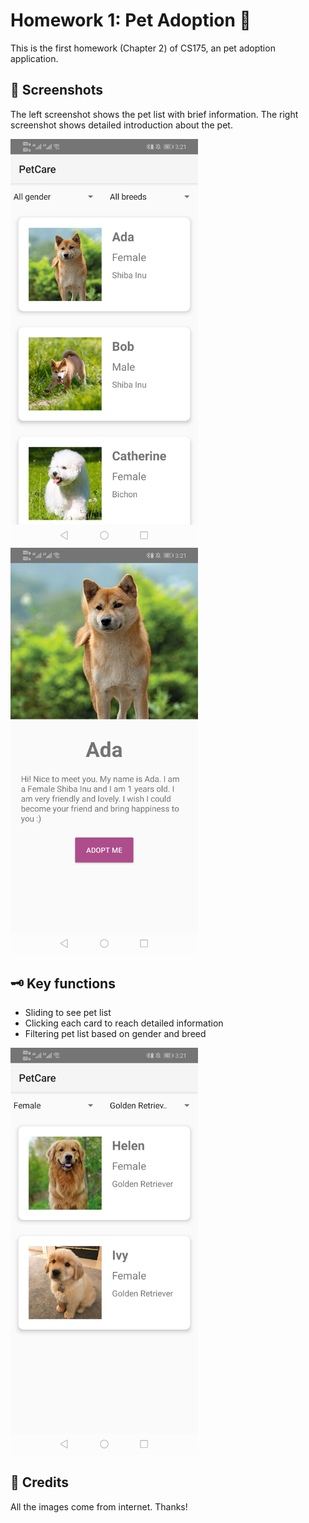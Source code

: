 # Homework 1: Pet Adoption 🐶
This is the first homework (Chapter 2) of CS175, an pet adoption application.

## 📸 Screenshots
The left screenshot shows the pet list with brief information. The right screenshot shows detailed introduction about the pet.

<img src="https://github.com/Jessie-jx/homework-LvJiaxi/blob/main/HW1_pet_adoption/Screenshots/img1.jpg" width="300"/>
<img src="https://github.com/Jessie-jx/homework-LvJiaxi/blob/main/HW1_pet_adoption/Screenshots/img2.jpg" width="300"/>

## 🗝️ Key functions
* Sliding to see pet list
* Clicking each card to reach detailed information
* Filtering pet list based on gender and breed
<img src="https://github.com/Jessie-jx/homework-LvJiaxi/blob/main/HW1_pet_adoption/Screenshots/img3.jpg" width="300"/>

## 🤝 Credits
All the images come from internet. Thanks!
